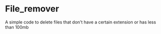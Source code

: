# File_remover
A simple code to delete files that don't have a certain extension or has less than 100mb
